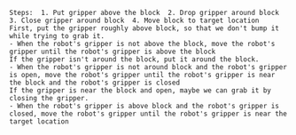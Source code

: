 
    Steps:  1. Put gripper above the block  2. Drop gripper around block  3. Close gripper around block  4. Move block to target location 
    First, put the gripper roughly above block, so that we don't bump it while trying to grab it. 
    - When the robot's gripper is not above the block, move the robot's gripper until the robot's gripper is above the block
    If the gripper isn't around the block, put it around the block.
    - When the robot's gripper is not around block and the robot's gripper is open, move the robot's gripper until the robot's gripper is near the block and the robot's gripper is closed
    If the gripper is near the block and open, maybe we can grab it by closing the gripper. 
    - When the robot's gripper is above block and the robot's gripper is closed, move the robot's gripper until the robot's gripper is near the target location